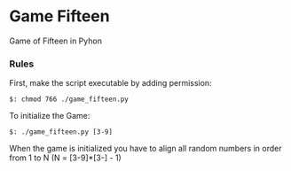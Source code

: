 # Game Fifteen

Game of Fifteen in Pyhon

### Rules
First, make the script executable by adding permission:  

    $: chmod 766 ./game_fifteen.py

To initialize the Game:  

    $: ./game_fifteen.py [3-9]

When the game is initialized you have to align all random numbers in order from 1
to N (N = [3-9]*[3-] - 1)
